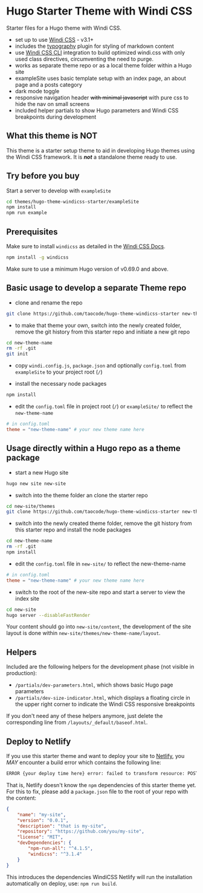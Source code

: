 # Hugo Starter Theme with Windi CSS

Starter files for a Hugo theme with Windi CSS.

- set up to use [Windi CSS](https://windicss.org) - v3.1+
- includes the [typography](https://windicss.org/plugins/official/typography.html) plugin for styling of markdown content
- use [Windi CSS CLI](https://windicss.org/integrations/cli.html) integration to build optimized windi.css with only used class directives, circumventing the need to purge.
- works as separate theme repo or as a local theme folder within a Hugo site
- exampleSite uses basic template setup with an index page, an about page and a posts category
- dark mode toggle
- responsive navigation header ~~with minimal javascript~~ with pure css to hide the nav on small screens
- included helper partials to show Hugo parameters and Windi CSS breakpoints during development

## What this theme is NOT

This theme is a starter setup theme to aid in developing Hugo themes using the Windi CSS framework. It is ***not*** a standalone theme ready to use.

## Try before you buy

Start a server to develop with `exampleSite`

```bash
cd themes/hugo-theme-windicss-starter/exampleSite
npm install
npm run example
```

## Prerequisites

Make sure to install `windicss` as detailed in the [Windi CSS Docs](https://windicss.org/integrations/cli.html).

```bash
npm install -g windicss
```

Make sure to use a minimum Hugo version of v0.69.0 and above.

## Basic usage to develop a separate Theme repo

- clone and rename the repo

```bash
git clone https://github.com/taocode/hugo-theme-windicss-starter new-theme-name
```

- to make that theme your own, switch into the newly created folder, remove the git history from this starter repo and initiate a new git repo

```bash
cd new-theme-name
rm -rf .git
git init
```

- copy `windi.config.js`, `package.json` and optionally `config.toml` from `exampleSite` to your project root (`/`)

- install the necessary node packages

```bash
npm install
```

- edit the `config.toml` file in project root (`/`) or `exampleSite/` to reflect the `new-theme-name`

```toml
# in config.toml
theme = "new-theme-name" # your new theme name here
```

## Usage directly within a Hugo repo as a theme package

- start a new Hugo site

```bash
hugo new site new-site
```

- switch into the theme folder an clone the starter repo

```bash
cd new-site/themes
git clone https://github.com/taocode/hugo-theme-windicss-starter new-theme-name
```

- switch into the newly created theme folder, remove the git history from this starter repo and install the node packages

```bash
cd new-theme-name
rm -rf .git
npm install
```

- edit the `config.toml` file in `new-site/` to reflect the new-theme-name

```toml
# in config.toml
theme = "new-theme-name" # your new theme name here
```

- switch to the root of the new-site repo and start a server to view the index site

```bash
cd new-site
hugo server --disableFastRender
```

Your content should go into `new-site/content`, the development of the site layout is done within `new-site/themes/new-theme-name/layout`.

## Helpers

Included are the following helpers for the development phase (not visible in production):

- `/partials/dev-parameters.html`, which shows basic Hugo page parameters
- `/partials/dev-size-indicator.html`, which displays a floating circle in the upper right corner to indicate the Windi CSS responsive breakpoints

If you don't need any of these helpers anymore, just delete the corresponding line from `/layouts/_default/baseof.html`.

## Deploy to Netlify

If you use this starter theme and want to deploy your site to [Netlify](https://www.netlify.com/), you *MAY* encounter a build error which contains the following line:

```bash
ERROR {your deploy time here} error: failed to transform resource: POSTCSS: failed to transform "css/styles.css" (text/css): PostCSS not found; install with "npm install postcss-cli". See https://gohugo.io/hugo-pipes/postcss/
```

That is, Netlify doesn't know the `npm` dependencies of this starter theme yet. For this to fix, please add a `package.json` file to the root of your repo with the content:

```json
{
    "name": "my-site",
    "version": "0.0.1",
    "description": "that is my-site",
    "repository": "https://github.com/you/my-site",
    "license": "MIT",
    "devDependencies": {
        "npm-run-all": "^4.1.5",
        "windicss": "^3.1.4"
    }
}
```

This introduces the dependencies WindiCSS Netlify will run the installation automatically on deploy, use: `npm run build`.
